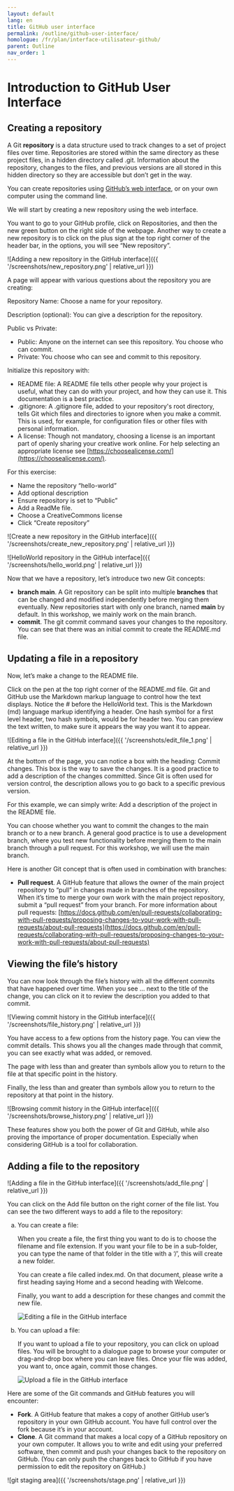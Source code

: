 ```yaml
---
layout: default
lang: en
title: GitHub user interface
permalink: /outline/github-user-interface/
homologue: /fr/plan/interface-utilisateur-github/
parent: Outline
nav_order: 1
---
```


# Introduction to GitHub User Interface

## Creating a repository

A Git **repository** is a data structure used to track changes to a set of project files over time. Repositories are stored within the same directory as these project files, in a hidden directory called .git. Information about the repository, changes to the files, and previous versions are all stored in this hidden directory so they are accessible but don’t get in the way.

You can create repositories using [GitHub’s web interface](https://github.com/new), or on your own computer using the command line.

We will start by creating a new repository using the web interface.

You want to go to your GitHub profile, click on Repositories, and then the new green button on the right side of the webpage. Another way to create a new repository is to click on the plus sign at the top right corner of the header bar, in the options, you will see “New repository”.

![Adding a new repository in the GitHub interface]({{ '/screenshots/new_repository.png' | relative_url }})

A page will appear with various questions about the repository you are creating:

Repository Name: Choose a name for your repository.

Description (optional): You can give a description for the repository.

Public vs Private:
* Public: Anyone on the internet can see this repository. You choose who can commit.
* Private: You choose who can see and commit to this repository.

Initialize this repository with:
* README file: A README file tells other people why your project is useful, what they can do with your project, and how they can use it. This documentation is a best practice.
* .gitignore: A .gitignore file, added to your repository's root directory,  tells Git which files and directories to ignore when you make a commit. This is used, for example, for configuration files or other files with personal information.
* A license: Though not mandatory, choosing a license is an important part of openly sharing your creative work online. For help selecting an appropriate license see [https://choosealicense.com/](https://choosealicense.com/).

For this exercise:
* Name the repository “hello-world”
* Add optional description
* Ensure repository is set to “Public”
* Add a ReadMe file.
* Choose a CreativeCommons license
* Click “Create repository”

![Create a new repository in the GitHub interface]({{ '/screenshots/create_new_repository.png' | relative_url }})

![HelloWorld repository in the GitHub interface]({{ '/screenshots/hello_world.png' | relative_url }})

Now that we have a repository, let’s introduce two new Git concepts:
* **branch main**. A Git repository can be split into multiple **branches** that can be changed and modified independently before merging them eventually. New repositories start with only one branch, named **main** by default. In this workshop, we mainly work on the main branch.
* **commit**. The git commit command saves your changes to the repository. You can see that there was an initial commit to create the README.md file.

## Updating a file in a repository

Now, let’s make a change to the README file.

Click on the pen at the top right corner of the README.md file. Git and GitHub use the Markdown markup language to control how the text displays. Notice the # before the HelloWorld text. This is the Markdown (md) language markup identifying a header. One hash symbol for a first level header, two hash symbols, would be for header two. You can preview the text written, to make sure it appears the way you want it to appear.

![Editing a file in the GitHub interface]({{ '/screenshots/edit_file_1.png' | relative_url }})

At the bottom of the page, you can notice a box with the heading: Commit changes. This box is the way to save the changes. It is a good practice to add a description of the changes committed. Since Git is often used for version control, the description allows you to go back to a specific previous version.

For this example, we can simply write: Add a description of the project in the README file.

You can choose whether you want to commit the changes to the main branch or to a new branch. A general good practice is to use a development branch, where you test new functionality before merging them to the main branch through a pull request. For this workshop, we will use the main branch.

Here is another Git concept that is often used in combination with branches:
* **Pull request**. A GitHub feature that allows the owner of the main project repository to “pull” in changes made in branches of the repository. When it’s time to merge your own work with the main project repository, submit a “pull request” from your branch. For more information about pull requests: [https://docs.github.com/en/pull-requests/collaborating-with-pull-requests/proposing-changes-to-your-work-with-pull-requests/about-pull-requests](https://docs.github.com/en/pull-requests/collaborating-with-pull-requests/proposing-changes-to-your-work-with-pull-requests/about-pull-requests)

## Viewing the file’s history

You can now look through the file’s history with all the different commits that have happened over time. When you see … next to the title of the change, you can click on it to review the description you added to that commit.

![Viewing commit history in the GitHub interface]({{ '/screenshots/file_history.png' | relative_url }})

You have access to a few options from the history page. You can view the commit details. This shows you all the changes made through that commit, you can see exactly what was added, or removed.

The page with less than and greater than symbols allow you to return to the file at that specific point in the history.

Finally, the less than and greater than symbols allow you to return to the repository at that point in the history.

![Browsing commit history in the GitHub interface]({{ '/screenshots/browse_history.png' | relative_url }})

These features show you both the power of Git and GitHub, while also proving the importance of proper documentation. Especially when considering GitHub is a tool for collaboration.

## Adding a file to the repository

![Adding a file in the GitHub interface]({{ '/screenshots/add_file.png' | relative_url }})

You can click on the Add file button on the right corner of the file list. You can see the two different ways to add a file to the repository:

<ol type="a">
  <li><p>You can create a file:</p><p>When you create a file, the first thing you want to do is to choose the filename and file extension. If you want your file to be in a sub-folder, you can type the name of that folder in the title with a ‘/’, this will create a new folder.</p><p>You can create a file called index.md. On that document, please write a first heading saying Home and a second heading with Welcome.</p><p>Finally, you want to add a description for these changes and commit the new file.</p><img src="{{ '/screenshots/edit_file_2.png' | relative_url }}" alt="Editing a file in the GitHub interface"></li>
  <li><p>You can upload a file:</p><p>If you want to upload a file to your repository, you can click on upload files. You will be brought to a dialogue page to browse your computer or drag-and-drop box where you can leave files. Once your file was added, you want to, once again, commit those changes.</p><img src="{{ '/screenshots/upload_file.png' | relative_url }}" alt="Upload a file in the GitHub interface"></li>
</ol>

Here are some of the Git commands and GitHub features you will encounter:
* **Fork**. A GitHub feature that makes a copy of another GitHub user’s repository in your own GitHub account. You have full control over the fork because it’s in your account.
* **Clone**. A Git command that makes a local copy of a GitHub repository on your own computer. It allows you to write and edit using your preferred software, then commit and push your changes back to the repository on GitHub. (You can only push the changes back to GitHub if you have permission to edit the repository on GitHub.)

![git staging area]({{ '/screenshots/stage.png' | relative_url }})
